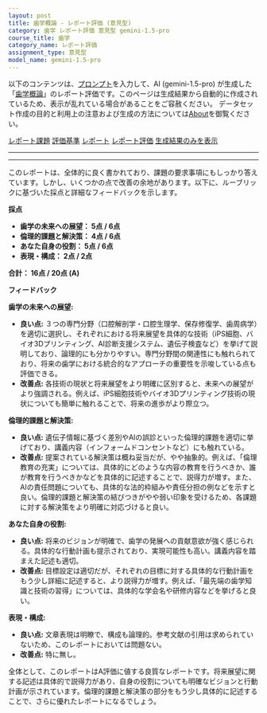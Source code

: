 ```yaml
---
layout: post
title: 歯学概論 - レポート評価 (意見型)
category: 歯学 レポート評価 意見型 gemini-1.5-pro
course_title: 歯学
category_name: レポート評価
assignment_type: 意見型
model_name: gemini-1.5-pro
---
```


以下のコンテンツは、[プロンプト](http://127.0.0.1:8000/generated/歯学/gemini-1.5-pro/prompt_レポート評価-意見型.md)を入力して、AI (gemini-1.5-pro) が生成した「[歯学概論](/contents/歯学/)」のレポート評価です。このページは生成結果から自動的に作成されているため、表示が乱れている場合があることをご容赦ください。
データセット作成の目的と利用上の注意および生成の方法については[About](/About)を御覧ください。

[レポート課題](../レポート課題-意見型)
[評価基準](../評価基準-意見型)
[レポート](../レポート-意見型)
[レポート評価](../レポート評価-意見型)
[生成結果のみを表示](http://127.0.0.1:8000/generated/歯学/gemini-1.5-pro/レポート評価-意見型.md)
  

***
***
  
このレポートは、全体的に良く書かれており、課題の要求事項にもしっかり答えています。しかし、いくつかの点で改善の余地があります。以下に、ルーブリックに基づいた採点と詳細なフィードバックを示します。

**採点**

* **歯学の未来への展望： 5点 / 6点**
* **倫理的課題と解決策： 4点 / 6点**
* **あなた自身の役割： 5点 / 6点**
* **表現・構成： 2点 / 2点**

**合計： 16点 / 20点 (A)**

**フィードバック**

**歯学の未来への展望:**

* **良い点:** ３つの専門分野（口腔解剖学・口腔生理学、保存修復学、歯周病学）を適切に選択し、それぞれにおける将来展望を具体的な技術（iPS細胞、バイオ3Dプリンティング、AI診断支援システム、遺伝子検査など）を挙げて説明しており、論理的にも分かりやすい。専門分野間の関連性にも触れられており、将来の歯学における統合的なアプローチの重要性を示唆している点も評価できる。
* **改善点:**  各技術の現状と将来展望をより明確に区別すると、未来への展望がより強調される。例えば、iPS細胞技術やバイオ3Dプリンティング技術の現状についても簡単に触れることで、将来の進歩がより際立つ。

**倫理的課題と解決策:**

* **良い点:** 遺伝子情報に基づく差別やAIの誤診といった倫理的課題を適切に挙げており、講義内容（インフォームドコンセントなど）にも触れている。
* **改善点:** 提案されている解決策は概ね妥当だが、やや抽象的。例えば、「倫理教育の充実」については、具体的にどのような内容の教育を行うべきか、誰が教育を行うべきかなどを具体的に記述することで、説得力が増す。また、AIの責任問題についても、具体的な法的枠組みや責任分担の例などを示すと良い。倫理的課題と解決策の結びつきがやや弱い印象を受けるため、各課題に対する解決策をより明確に対応づけると良い。

**あなた自身の役割:**

* **良い点:** 将来のビジョンが明確で、歯学の発展への貢献意欲が強く感じられる。具体的な行動計画も提示されており、実現可能性も高い。講義内容を踏まえた記述も適切。
* **改善点:**  目標設定は適切だが、それぞれの目標に対する具体的な行動計画をもう少し詳細に記述すると、より説得力が増す。例えば、「最先端の歯学知識と技術の習得」については、具体的な学会名や研修内容などを挙げると良い。

**表現・構成:**

* **良い点:** 文章表現は明瞭で、構成も論理的。参考文献の引用は求められていないため、このレポートにおいては問題ない。
* **改善点:** 特に無し。


全体として、このレポートはA評価に値する良質なレポートです。将来展望に関する記述は具体的で説得力があり、自身の役割についても明確なビジョンと行動計画が示されています。倫理的課題と解決策の部分をもう少し具体的に記述することで、さらに優れたレポートになるでしょう。
